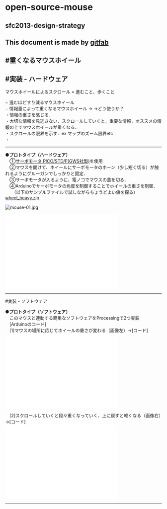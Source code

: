 # open-source-mouse
## sfc2013-design-strategy      
This document is made by [gitfab](http://gitfab.org)
---
#重くなるマウスホイール
---
#実装 - ハードウェア
---


マウスホイールによるスクロール = 進むこと、歩くこと

 − 進むほどすり減るマウスホイール <br>
 − 情報量によって重くなるマウスホイール →
→どう使うか？<br>
・情報の重さを感じる．<br>
・大切な情報を見逃さない．スクロールしていくと，重要な情報，オススメの情報の上でマウスホイールが重くなる．<br>
・スクロールの限界を示す．ex マップのズーム限界etc <br>
・<br>


---


<strong>●プロトタイプ（ハードウェア）</strong>
　<br>
　①<a href="http://akizukidenshi.com/catalog/g/gM-01905/">サーボモータ PICO/STD/F(GWS社製)</a>を使用<br>
　②マウスを開けて、ホイールにサーボモータのホーン（少し短く切る）が触れるようにグルーガンでしっかりと固定．<br>
　③サーボモータが入るように、電ノコでマウスの蓋を切る．<br>
　④Arduinoでサーボモータの角度を制御することでホイールの重さを制御．<br>
　　（以下のサンプルファイルで試しながらちょうどよい値を探る） <br>
[wheel_heavy.zip](https://raw.github.com/ken0324/open-source-mouse/Wheel-Heavy-Mouse/gitfab/resources/wheel_heavy.zip)

![mouse-01.jpg](https://raw.github.com/ken0324/open-source-mouse/master/gitfab/resources/mouse-01.jpg)

<iframe width="360" height="240" src="//www.youtube.com/embed/7tKLwSLQ5I0" frameborder="0"></iframe>

---
#実装 - ソフトウェア

<strong>●プロトタイプ（ソフトウェア）</strong>
<br>
　このマウスと連動する簡単なソフトウェアをProcessingで2つ実装<br>
　[Arduinoのコード]<br>
　[1]マウスの場所に応じてホイールの重さが変わる（画像左）→[コード]  <br><iframe width="360" height="240" src="//www.youtube.com/embed/5L26mkcaLfo" frameborder="0"></iframe> <br>

　[2]スクロールしていくと段々重くなっていく、上に戻すと軽くなる（画像右）→[コード] <br><iframe width="360" height="240" src="//www.youtube.com/embed/Cq4dI2Lq3Bo" frameborder="0"></iframe> <br>



---
